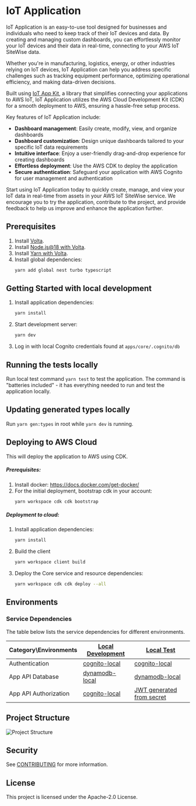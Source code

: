 # IoT Application

IoT Application is an easy-to-use tool designed for businesses and individuals who need to keep track of their IoT devices and data. By creating and managing custom dashboards, you can effortlessly monitor your IoT devices and their data in real-time, connecting to your AWS IoT SiteWise data.

Whether you're in manufacturing, logistics, energy, or other industries relying on IoT devices, IoT Application can help you address specific challenges such as tracking equipment performance, optimizing operational efficiency, and making data-driven decisions.

Built using [IoT App Kit](https://github.com/awslabs/iot-app-kit), a library that simplifies connecting your applications to AWS IoT, IoT Application utilizes the AWS Cloud Development Kit (CDK) for a smooth deployment to AWS, ensuring a hassle-free setup process.

Key features of IoT Application include:
- **Dashboard management**: Easily create, modify, view, and organize dashboards
- **Dashboard customization**: Design unique dashboards tailored to your specific IoT data requirements
- **Intuitive interface**: Enjoy a user-friendly drag-and-drop experience for creating dashboards
- **Effortless deployment**: Use the AWS CDK to deploy the application
- **Secure authentication**: Safeguard your application with AWS Cognito for user management and authentication

Start using IoT Application today to quickly create, manage, and view your IoT data in real-time from assets in your AWS IoT SiteWise service. We encourage you to try the application, contribute to the project, and provide feedback to help us improve and enhance the application further.

## Prerequisites

1. Install [Volta](https://docs.volta.sh/guide/getting-started).
1. Install [Node.js@18 with Volta](https://docs.volta.sh/guide/#features).
1. Install [Yarn with Volta](https://docs.volta.sh/guide/#features).
1. Install global dependencies:
   ```sh
   yarn add global nest turbo typescript
   ```

## Getting Started with local development

1. Install application dependencies:
   ```sh
   yarn install
   ```
1. Start development server:
   ```sh
   yarn dev
   ```
1. Log in with local Cognito credentials found at `apps/core/.cognito/db`

## Running the tests locally

Run local test command `yarn test` to test the application. The command is "batteries included" - it has everything needed to run and test the application locally.

## Updating generated types locally

Run `yarn gen:types` in root while `yarn dev` is running.

## Deploying to AWS Cloud

This will deploy the application to AWS using CDK.

##### Prerequisites:

1. Install docker: https://docs.docker.com/get-docker/
1. For the initial deployment, bootstrap cdk in your account:
   ```sh
   yarn workspace cdk cdk bootstrap
   ```

##### Deployment to cloud:

1. Install application dependencies:
   ```sh
   yarn install
   ```
1. Build the client
   ```sh
   yarn workspace client build
   ```
1. Deploy the Core service and resource dependencies:
   ```sh
   yarn workspace cdk cdk deploy --all
   ```

## Environments

### Service Dependencies

The table below lists the service dependencies for different environments.

| Category\Environments | [Local Development](#getting-started-with-local-development)   | [Local Test](#running-the-tests-locally)                              |
| --------------------- | -------------------------------------------------------------- | --------------------------------------------------------------------- |
| Authentication        | [cognito-local](https://www.npmjs.com/package/cognito-local)   | [cognito-local](https://www.npmjs.com/package/cognito-local)          |
| App API Database      | [dynamodb-local](https://www.npmjs.com/package/dynamodb-local) | [dynamodb-local](https://www.npmjs.com/package/dynamodb-local)        |
| App API Authorization | [cognito-local](https://www.npmjs.com/package/cognito-local)   | [JWT generated from secret](./apps/core/src/testing/jwt-generator.ts) |

## Project Structure

![Project Structure](./images/diagram.svg)

## Security

See [CONTRIBUTING](CONTRIBUTING.md#security-issue-notifications) for more information.

## License

This project is licensed under the Apache-2.0 License.
